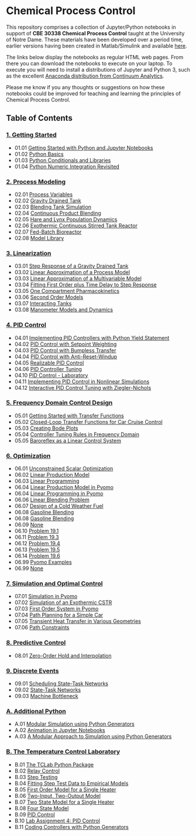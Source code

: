 
# Chemical Process Control

This repository comprises a collection of Jupyter/Python 
notebooks in support of **CBE 30338 Chemical Process Control** taught at the 
University of Notre Dame. These materials have been developed over a period 
time, earlier versions having been created in Matlab/Simulink and available 
[here](REAME_DEPRECATED.md).

The links below display the notebooks as regular HTML web pages. From there you
can download the notebooks to execute on your laptop. To execute you will need
to install a distributions of Jupyter and Python 3, such as the excellent 
[Anaconda distribution from Continuum Analytics](https://www.continuum.io/downloads).

Please me know if you any thoughts or suggestions on how these notebooks could
be improved for teaching and learning the principles of Chemical Process Control.

## Table of Contents

### [1. Getting Started](http://nbviewer.jupyter.org/github/jckantor/CBE30338/blob/master/notebooks/01.00-Getting-Started.ipynb)
- 01.01 [Getting Started with Python and Jupyter Notebooks](http://nbviewer.jupyter.org/github/jckantor/CBE30338/blob/master/notebooks/01.01-Getting-Started-with-Python-and-Jupyter-Notebooks.ipynb)
- 01.02 [Python Basics](http://nbviewer.jupyter.org/github/jckantor/CBE30338/blob/master/notebooks/01.02-Python-Basics.ipynb)
- 01.03 [Python Conditionals and Libraries](http://nbviewer.jupyter.org/github/jckantor/CBE30338/blob/master/notebooks/01.03-Python-Conditionals-and-Libraries.ipynb)
- 01.04 [Python Numeric Integration Revisited](http://nbviewer.jupyter.org/github/jckantor/CBE30338/blob/master/notebooks/01.04-Python-Numeric-Integration-Revisited.ipynb)

### [2. Process Modeling](http://nbviewer.jupyter.org/github/jckantor/CBE30338/blob/master/notebooks/02.00-Process-Modeling.ipynb)
- 02.01 [Process Variables](http://nbviewer.jupyter.org/github/jckantor/CBE30338/blob/master/notebooks/02.01-Process-Variables.ipynb)
- 02.02 [Gravity Drained Tank](http://nbviewer.jupyter.org/github/jckantor/CBE30338/blob/master/notebooks/02.02-Gravity-Drained-Tank.ipynb)
- 02.03 [Blending Tank Simulation](http://nbviewer.jupyter.org/github/jckantor/CBE30338/blob/master/notebooks/02.03-Blending-Tank-Simulation.ipynb)
- 02.04 [Continuous Product Blending](http://nbviewer.jupyter.org/github/jckantor/CBE30338/blob/master/notebooks/02.04-Continuous-Product-Blending.ipynb)
- 02.05 [Hare and Lynx Population Dynamics](http://nbviewer.jupyter.org/github/jckantor/CBE30338/blob/master/notebooks/02.05-Hare-and-Lynx-Population-Dynamics.ipynb)
- 02.06 [Exothermic Continuous Stirred Tank Reactor](http://nbviewer.jupyter.org/github/jckantor/CBE30338/blob/master/notebooks/02.06-Exothermic-CSTR.ipynb)
- 02.07 [Fed-Batch Bioreactor](http://nbviewer.jupyter.org/github/jckantor/CBE30338/blob/master/notebooks/02.07-Fed-Batch-Bioreactor.ipynb)
- 02.08 [Model Library](http://nbviewer.jupyter.org/github/jckantor/CBE30338/blob/master/notebooks/02.08-Model-Library.ipynb)

### [3. Linearization](http://nbviewer.jupyter.org/github/jckantor/CBE30338/blob/master/notebooks/03.00-Linearization.ipynb)
- 03.01 [Step Response of a Gravity Drained Tank](http://nbviewer.jupyter.org/github/jckantor/CBE30338/blob/master/notebooks/03.01-Step-Response-of-a-Gravity-Drained-Tank.ipynb)
- 03.02 [Linear Approximation of a Process Model](http://nbviewer.jupyter.org/github/jckantor/CBE30338/blob/master/notebooks/03.02-Linear-Approximation-of-a-Process-Model.ipynb)
- 03.03 [Linear Approximation of a Multivariable Model](http://nbviewer.jupyter.org/github/jckantor/CBE30338/blob/master/notebooks/03.03-Linear-Approximation-of-a-Multivariable-Model.ipynb)
- 03.04 [Fitting First Order plus Time Delay to Step Response](http://nbviewer.jupyter.org/github/jckantor/CBE30338/blob/master/notebooks/03.04-Fitting-First-Order-plus-Time-Delay-to-Step-Response.ipynb)
- 03.05 [One Compartment Pharmacokinetics](http://nbviewer.jupyter.org/github/jckantor/CBE30338/blob/master/notebooks/03.05-One-Compartment-Pharmacokinetics.ipynb)
- 03.06 [Second Order Models](http://nbviewer.jupyter.org/github/jckantor/CBE30338/blob/master/notebooks/03.06-Second-Order-Models.ipynb)
- 03.07 [Interacting Tanks](http://nbviewer.jupyter.org/github/jckantor/CBE30338/blob/master/notebooks/03.07-Interacting-Tanks.ipynb)
- 03.08 [Manometer Models and Dynamics](http://nbviewer.jupyter.org/github/jckantor/CBE30338/blob/master/notebooks/03.08-Manometer-Models-and-Dynamics.ipynb)

### [4. PID Control](http://nbviewer.jupyter.org/github/jckantor/CBE30338/blob/master/notebooks/04.00-PID_Control.ipynb)
- 04.01 [Implementing PID Controllers with Python Yield Statement](http://nbviewer.jupyter.org/github/jckantor/CBE30338/blob/master/notebooks/04.01-Implementing_PID_Control_with_Python_Yield_Statement.ipynb)
- 04.02 [PID Control with Setpoint Weighting](http://nbviewer.jupyter.org/github/jckantor/CBE30338/blob/master/notebooks/04.02-PID_Control_with_Setpoint_Weighting.ipynb)
- 04.03 [PID Control with Bumpless Transfer](http://nbviewer.jupyter.org/github/jckantor/CBE30338/blob/master/notebooks/04.03-PID_Control_with_Bumpless_Transfer.ipynb)
- 04.04 [PID Control with Anti-Reset-Windup](http://nbviewer.jupyter.org/github/jckantor/CBE30338/blob/master/notebooks/04.04-PID-Control-with-Anti--Reset--Windup.ipynb)
- 04.05 [Realizable PID Control](http://nbviewer.jupyter.org/github/jckantor/CBE30338/blob/master/notebooks/04.05-Realizable-PID-Control.ipynb)
- 04.06 [PID Controller Tuning](http://nbviewer.jupyter.org/github/jckantor/CBE30338/blob/master/notebooks/04.06-PID-Controller-Tuning.ipynb)
- 04.10 [PID Control - Laboratory](http://nbviewer.jupyter.org/github/jckantor/CBE30338/blob/master/notebooks/04.10-PID-Control.ipynb)
- 04.11 [Implementing PID Control in Nonlinear Simulations](http://nbviewer.jupyter.org/github/jckantor/CBE30338/blob/master/notebooks/04.11-Implementing-PID-Control-in-Nonlinear-Simulations.ipynb)
- 04.12 [Interactive PID Control Tuning with  Ziegler-Nichols](http://nbviewer.jupyter.org/github/jckantor/CBE30338/blob/master/notebooks/04.12-Interactive-PID-Control-Tuning-with-Ziegler--Nichols.ipynb)

### [5. Frequency Domain Control Design](http://nbviewer.jupyter.org/github/jckantor/CBE30338/blob/master/notebooks/05.00-Frequency-Domain-Control-Design.ipynb)
- 05.01 [Getting Started with Transfer Functions](http://nbviewer.jupyter.org/github/jckantor/CBE30338/blob/master/notebooks/05.01-Getting-Started-with-Transfer-Functions.ipynb)
- 05.02 [Closed-Loop Transfer Functions for Car Cruise Control](http://nbviewer.jupyter.org/github/jckantor/CBE30338/blob/master/notebooks/05.02-Closed--Loop-Transfer-Functions-for-Car-Cruise-Control.ipynb)
- 05.03 [Creating Bode Plots](http://nbviewer.jupyter.org/github/jckantor/CBE30338/blob/master/notebooks/05.03-Creating-Bode-Plots.ipynb)
- 05.04 [Controller Tuning Rules in Frequency Domain](http://nbviewer.jupyter.org/github/jckantor/CBE30338/blob/master/notebooks/05.04-Controller-Tuning-Rules-in-Frequency-Domain.ipynb)
- 05.05 [Baroreflex as a Linear Control System](http://nbviewer.jupyter.org/github/jckantor/CBE30338/blob/master/notebooks/05.05-Baroreflex-as-a-Linear-Control-System.ipynb)

### [6. Optimization](http://nbviewer.jupyter.org/github/jckantor/CBE30338/blob/master/notebooks/06.00-Optimization.ipynb)
- 06.01 [Unconstrained Scalar Optimization](http://nbviewer.jupyter.org/github/jckantor/CBE30338/blob/master/notebooks/06.01-Unconstrained-Scalar-Optimization.ipynb)
- 06.02 [Linear Production Model](http://nbviewer.jupyter.org/github/jckantor/CBE30338/blob/master/notebooks/06.02-Linear-Production-Model.ipynb)
- 06.03 [Linear Programming](http://nbviewer.jupyter.org/github/jckantor/CBE30338/blob/master/notebooks/06.03-Linear-Programming.ipynb)
- 06.04 [Linear Production Model in Pyomo](http://nbviewer.jupyter.org/github/jckantor/CBE30338/blob/master/notebooks/06.04-Linear-Production-Model-in-Pyomo.ipynb)
- 06.04 [Linear Programming in Pyomo](http://nbviewer.jupyter.org/github/jckantor/CBE30338/blob/master/notebooks/06.04-Linear-Programming-in-Pyomo.ipynb)
- 06.06 [Linear Blending Problem](http://nbviewer.jupyter.org/github/jckantor/CBE30338/blob/master/notebooks/06.06-Linear-Blending-Problem.ipynb)
- 06.07 [Design of a Cold Weather Fuel](http://nbviewer.jupyter.org/github/jckantor/CBE30338/blob/master/notebooks/06.07-Design-of-a-Cold-Weather-Fuel.ipynb)
- 06.08 [Gasoline Blending](http://nbviewer.jupyter.org/github/jckantor/CBE30338/blob/master/notebooks/06.08-Gasoline-Blending-Answer-Key.ipynb)
- 06.08 [Gasoline Blending](http://nbviewer.jupyter.org/github/jckantor/CBE30338/blob/master/notebooks/06.08-Gasoline-Blending.ipynb)
- 06.09 [None](http://nbviewer.jupyter.org/github/jckantor/CBE30338/blob/master/notebooks/06.09-Formaldehyde-Process.ipynb)
- 06.10 [Problem 19.1](http://nbviewer.jupyter.org/github/jckantor/CBE30338/blob/master/notebooks/06.10-Problem_19_01.ipynb)
- 06.11 [Problem 19.3](http://nbviewer.jupyter.org/github/jckantor/CBE30338/blob/master/notebooks/06.11-Problem_19_03.ipynb)
- 06.12 [Problem 19.4](http://nbviewer.jupyter.org/github/jckantor/CBE30338/blob/master/notebooks/06.12-Problem_19_04.ipynb)
- 06.13 [Problem 19.5](http://nbviewer.jupyter.org/github/jckantor/CBE30338/blob/master/notebooks/06.13-Problem_19_05.ipynb)
- 06.14 [Problem 19.6](http://nbviewer.jupyter.org/github/jckantor/CBE30338/blob/master/notebooks/06.14-Problem_19_06.ipynb)
- 06.99 [Pyomo Examples](http://nbviewer.jupyter.org/github/jckantor/CBE30338/blob/master/notebooks/06.99-Pyomo-Examples.ipynb)
- 06.99 [None](http://nbviewer.jupyter.org/github/jckantor/CBE30338/blob/master/notebooks/06.99-Untitled.ipynb)

### [7. Simulation and Optimal Control](http://nbviewer.jupyter.org/github/jckantor/CBE30338/blob/master/notebooks/07.00-Simulation-and-Optimal-Control.ipynb)
- 07.01 [Simulation in Pyomo](http://nbviewer.jupyter.org/github/jckantor/CBE30338/blob/master/notebooks/07.01-Simulation-in-Pyomo.ipynb)
- 07.02 [Simulation of an Exothermic CSTR](http://nbviewer.jupyter.org/github/jckantor/CBE30338/blob/master/notebooks/07.02-Simulation-of-an-Exothermic-CSTR.ipynb)
- 07.03 [First Order System in Pyomo](http://nbviewer.jupyter.org/github/jckantor/CBE30338/blob/master/notebooks/07.03-First-Order-System-in-Pyomo.ipynb)
- 07.04 [Path Planning for a Simple Car](http://nbviewer.jupyter.org/github/jckantor/CBE30338/blob/master/notebooks/07.04-Path-Planning-for-a-Simple-Car.ipynb)
- 07.05 [Transient Heat Transfer in Various Geometries](http://nbviewer.jupyter.org/github/jckantor/CBE30338/blob/master/notebooks/07.05-Transient-Heat-Transfer-in-Various-Geometries.ipynb)
- 07.06 [Path Constraints](http://nbviewer.jupyter.org/github/jckantor/CBE30338/blob/master/notebooks/07.06-Path-Constraints.ipynb)

### [8. Predictive Control](http://nbviewer.jupyter.org/github/jckantor/CBE30338/blob/master/notebooks/08.00-Predictive-Control.ipynb)
- 08.01 [Zero-Order Hold and Interpolation](http://nbviewer.jupyter.org/github/jckantor/CBE30338/blob/master/notebooks/08.01-Zero-Order-Hold-and-Interpolation.ipynb)

### [9. Discrete Events](http://nbviewer.jupyter.org/github/jckantor/CBE30338/blob/master/notebooks/09.00-Discrete-Events.ipynb)
- 09.01 [Scheduling State-Task Networks](http://nbviewer.jupyter.org/github/jckantor/CBE30338/blob/master/notebooks/09.01-Scheduling-Multipurpose-Batch-Processes-using-State--Task-Networks.ipynb)
- 09.02 [State-Task Networks](http://nbviewer.jupyter.org/github/jckantor/CBE30338/blob/master/notebooks/09.02-State--Task-Networks.ipynb)
- 09.03 [Machine Bottleneck](http://nbviewer.jupyter.org/github/jckantor/CBE30338/blob/master/notebooks/09.03-Machine-Bottleneck.ipynb)

### [A. Additional Python](http://nbviewer.jupyter.org/github/jckantor/CBE30338/blob/master/notebooks/A.00-Additional-Python.ipynb)
- A.01 [Modular Simulation using Python Generators](http://nbviewer.jupyter.org/github/jckantor/CBE30338/blob/master/notebooks/A.01-Modular-Approach-to-Simulation-using-Python-Generators.ipynb)
- A.02 [Animation in Jupyter Notebooks](http://nbviewer.jupyter.org/github/jckantor/CBE30338/blob/master/notebooks/A.02-Animation-in-Jupyter-Notebooks.ipynb)
- A.03 [A Modular Approach to Simulation using Python Generators](http://nbviewer.jupyter.org/github/jckantor/CBE30338/blob/master/notebooks/A.03-Modular-Simulation-using-Python-Generators.ipynb)

### [B. The Temperature Control Laboratory](http://nbviewer.jupyter.org/github/jckantor/CBE30338/blob/master/notebooks/B.00-TCLab.ipynb)
- B.01 [The TCLab Python Package](http://nbviewer.jupyter.org/github/jckantor/CBE30338/blob/master/notebooks/B.01-The-TCLab-Python-Package.ipynb)
- B.02 [Relay Control](http://nbviewer.jupyter.org/github/jckantor/CBE30338/blob/master/notebooks/B.02-Relay-Control.ipynb)
- B.03 [Step Testing](http://nbviewer.jupyter.org/github/jckantor/CBE30338/blob/master/notebooks/B.03-Step-Testing.ipynb)
- B.04 [Fitting Step Test Data to Empirical Models](http://nbviewer.jupyter.org/github/jckantor/CBE30338/blob/master/notebooks/B.04-Fitting-Step-Test-Data-to-Empirical-Models.ipynb)
- B.05 [First Order Model for a Single Heater](http://nbviewer.jupyter.org/github/jckantor/CBE30338/blob/master/notebooks/B.05-First-Order-Model-for-a-Single-Heater.ipynb)
- B.06 [Two-Input, Two-Output Model](http://nbviewer.jupyter.org/github/jckantor/CBE30338/blob/master/notebooks/B.06-Two-Input-Two-Output-Model.ipynb)
- B.07 [Two State Model for a Single Heater](http://nbviewer.jupyter.org/github/jckantor/CBE30338/blob/master/notebooks/B.07-Two-State-Model-for-a-Single-Heater.ipynb)
- B.08 [Four State Model](http://nbviewer.jupyter.org/github/jckantor/CBE30338/blob/master/notebooks/B.08-Four-State-Model.ipynb)
- B.09 [PID Control](http://nbviewer.jupyter.org/github/jckantor/CBE30338/blob/master/notebooks/B.09-PID_Control.ipynb)
- B.10 [Lab Assignment 4: PID Control](http://nbviewer.jupyter.org/github/jckantor/CBE30338/blob/master/notebooks/B.10-Lab-Assignment-4--PID-Control.ipynb)
- B.11 [Coding Controllers with Python Generators](http://nbviewer.jupyter.org/github/jckantor/CBE30338/blob/master/notebooks/B.11-Coding-Controllers-with-Python-Generators.ipynb)
